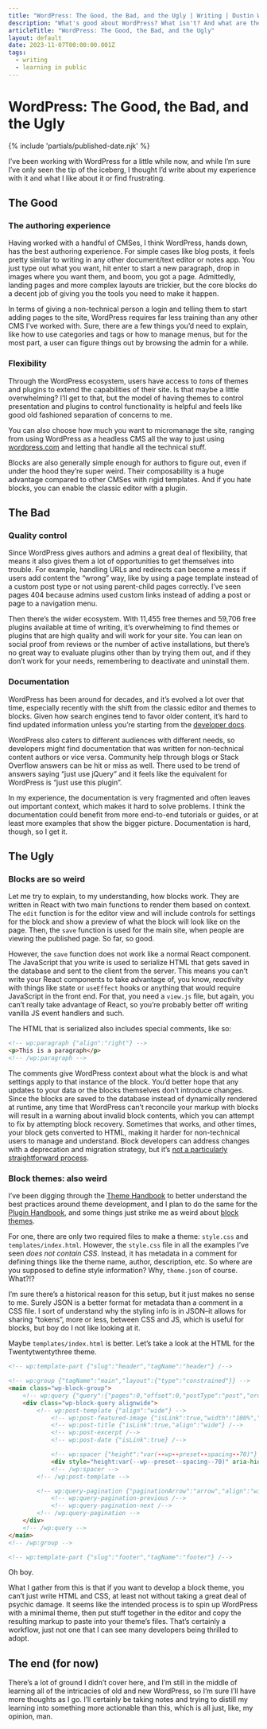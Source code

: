 ```yaml
---
title: "WordPress: The Good, the Bad, and the Ugly | Writing | Dustin Whisman"
description: "What's good about WordPress? What isn't? And what are the most baffling things for a developer to figure out?"
articleTitle: "WordPress: The Good, the Bad, and the Ugly"
layout: default
date: 2023-11-07T00:00:00.001Z
tags:
  - writing
  - learning in public
---
```


# WordPress: The Good, the Bad, and the Ugly

{% include 'partials/published-date.njk' %}

I’ve been working with WordPress for a little while now, and while I’m sure I’ve only seen the tip of the iceberg, I thought I’d write about my experience with it and what I like about it or find frustrating.

## The Good

### The authoring experience

Having worked with a handful of CMSes, I think WordPress, hands down, has the best authoring experience. For simple cases like blog posts, it feels pretty similar to writing in any other document/text editor or notes app. You just type out what you want, hit enter to start a new paragraph, drop in images where you want them, and boom, you got a page. Admittedly, landing pages and more complex layouts are trickier, but the core blocks do a decent job of giving you the tools you need to make it happen.

In terms of giving a non-technical person a login and telling them to start adding pages to the site, WordPress requires far less training than any other CMS I’ve worked with. Sure, there are a few things you’d need to explain, like how to use categories and tags or how to manage menus, but for the most part, a user can figure things out by browsing the admin for a while.

### Flexibility

Through the WordPress ecosystem, users have access to _tons_ of themes and plugins to extend the capabilities of their site. Is that maybe a little overwhelming? I’ll get to that, but the model of having themes to control presentation and plugins to control functionality is helpful and feels like good old fashioned separation of concerns to me.

You can also choose how much you want to micromanage the site, ranging from using WordPress as a headless CMS all the way to just using [wordpress.com](https://wordpress.com) and letting that handle all the technical stuff.

Blocks are also generally simple enough for authors to figure out, even if under the hood they’re super weird. Their composability is a huge advantage compared to other CMSes with rigid templates. And if you hate blocks, you can enable the classic editor with a plugin.

## The Bad

### Quality control

Since WordPress gives authors and admins a great deal of flexibility, that means it also gives them a lot of opportunities to get themselves into trouble. For example, handling URLs and redirects can become a mess if users add content the “wrong” way, like by using a page template instead of a custom post type or not using parent-child pages correctly. I’ve seen pages 404 because admins used custom links instead of adding a post or page to a navigation menu.

Then there’s the wider ecosystem. With 11,455 free themes and 59,706 free plugins available at time of writing, it’s overwhelming to find themes or plugins that are high quality and will work for your site. You can lean on social proof from reviews or the number of active installations, but there’s no great way to evaluate plugins other than by trying them out, and if they don’t work for your needs, remembering to deactivate and uninstall them.

### Documentation

WordPress has been around for decades, and it’s evolved a lot over that time, especially recently with the shift from the classic editor and themes to blocks. Given how search engines tend to favor older content, it’s hard to find updated information unless you’re starting from the [developer docs](https://developer.wordpress.org/).

WordPress also caters to different audiences with different needs, so developers might find documentation that was written for non-technical content authors or vice versa. Community help through blogs or Stack Overflow answers can be hit or miss as well. There used to be trend of answers saying “just use jQuery” and it feels like the equivalent for WordPress is “just use this plugin”.

In my experience, the documentation is very fragmented and often leaves out important context, which makes it hard to solve problems. I think the documentation could benefit from more end-to-end tutorials or guides, or at least more examples that show the bigger picture. Documentation is hard, though, so I get it.

## The Ugly

### Blocks are so weird

Let me try to explain, to my understanding, how blocks work. They are written in React with two main functions to render them based on context. The `edit` function is for the editor view and will include controls for settings for the block and show a preview of what the block will look like on the page. Then, the `save` function is used for the main site, when people are viewing the published page. So far, so good.

However, the `save` function does not work like a normal React component. The JavaScript that you write is used to serialize HTML that gets saved in the database and sent to the client from the server. This means you can’t write your React components to take advantage of, you know, *reactivity* with things like state or `useEffect` hooks or anything that would require JavaScript in the front end. For that, you need a `view.js` file, but again, you can’t really take advantage of React, so you’re probably better off writing vanilla JS event handlers and such.

The HTML that is serialized also includes special comments, like so:

```html
<!-- wp:paragraph {"align":"right"} -->
<p>This is a paragraph</p>
<!-- /wp:paragraph -->
```

The comments give WordPress context about what the block is and what settings apply to that instance of the block. You’d better hope that any updates to your data or the blocks themselves don’t introduce changes. Since the blocks are saved to the database instead of dynamically rendered at runtime, any time that WordPress can’t reconcile your markup with blocks will result in a warning about invalid block contents, which you can attempt to fix by attempting block recovery. Sometimes that works, and other times, your block gets converted to HTML, making it harder for non-technical users to manage and understand. Block developers can address changes with a deprecation and migration strategy, but it’s [not a particularly straightforward process](https://developer.wordpress.org/block-editor/reference-guides/block-api/block-deprecation/).

### Block themes: also weird

I’ve been digging through the [Theme Handbook](https://developer.wordpress.org/themes/) to better understand the best practices around theme development, and I plan to do the same for the [Plugin Handbook](https://developer.wordpress.org/plugins/), and some things just strike me as weird about [block themes](https://developer.wordpress.org/themes/block-themes/).

For one, there are only two required files to make a theme: `style.css` and `templates/index.html`. However, the `style.css` file in all the examples I’ve seen _does not contain CSS_. Instead, it has metadata in a comment for defining things like the theme name, author, description, etc. So where are you supposed to define style information? Why, `theme.json` of course. What?!?

I’m sure there’s a historical reason for this setup, but it just makes no sense to me. Surely JSON is a better format for metadata than a comment in a CSS file. I sort of understand why the styling info is in JSON–it allows for sharing “tokens”, more or less, between CSS and JS, which is useful for blocks, but boy do I not like looking at it.

Maybe `templates/index.html` is better. Let’s take a look at the HTML for the Twentytwentythree theme.

```html
<!-- wp:template-part {"slug":"header","tagName":"header"} /-->

<!-- wp:group {"tagName":"main","layout":{"type":"constrained"}} -->
<main class="wp-block-group">
	<!-- wp:query {"query":{"pages":0,"offset":0,"postType":"post","order":"desc","orderBy":"date","author":"","search":"","exclude":[],"sticky":"","inherit":true,"taxQuery":null,"parents":[]},"displayLayout":{"type":"flex","columns":3},"align":"wide","layout":{"type":"default"}} -->
	<div class="wp-block-query alignwide">
		<!-- wp:post-template {"align":"wide"} -->
			<!-- wp:post-featured-image {"isLink":true,"width":"100%","height":"clamp(15vw, 30vh, 400px)","align":"wide"} /-->
			<!-- wp:post-title {"isLink":true,"align":"wide"} /-->
			<!-- wp:post-excerpt /-->
			<!-- wp:post-date {"isLink":true} /-->

			<!-- wp:spacer {"height":"var(--wp--preset--spacing--70)"} -->
			<div style="height:var(--wp--preset--spacing--70)" aria-hidden="true" class="wp-block-spacer"></div>
			<!-- /wp:spacer -->
		<!-- /wp:post-template -->

		<!-- wp:query-pagination {"paginationArrow":"arrow","align":"wide","layout":{"type":"flex","justifyContent":"space-between"}} -->
			<!-- wp:query-pagination-previous /-->
			<!-- wp:query-pagination-next /-->
		<!-- /wp:query-pagination -->
	</div>
	<!-- /wp:query -->
</main>
<!-- /wp:group -->

<!-- wp:template-part {"slug":"footer","tagName":"footer"} /-->
```

Oh boy.

What I gather from this is that if you want to develop a block theme, you can’t just write HTML and CSS, at least not without taking a great deal of psychic damage. It seems like the intended process is to spin up WordPress with a minimal theme, then put stuff together in the editor and copy the resulting markup to paste into your theme’s files. That’s certainly a workflow, just not one that I can see many developers being thrilled to adopt.

## The end (for now)

There’s a lot of ground I didn’t cover here, and I’m still in the middle of learning all of the intricacies of old and new WordPress, so I’m sure I’ll have more thoughts as I go. I’ll certainly be taking notes and trying to distill my learning into something more actionable than this, which is all just, like, my opinion, man.
